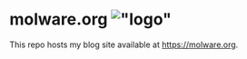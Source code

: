 # molware.org !["logo"](piko/exampleSite/content/molware.svg)

This repo hosts my blog site available at https://molware.org.




